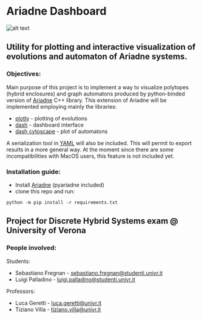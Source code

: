 # Ariadne Dashboard

![alt text](https://raw.githubusercontent.com/ilVecc/ariadne_python_plotter/main/images_doc/evolution_3d_plot.png)

## Utility for plotting and interactive visualization of evolutions and automaton of Ariadne systems.




### Objectives:
Main purpose of this project is to implement a way to visualize polytopes (hybrid enclosures) and graph automatons produced by python-binded version of [Ariadne](https://github.com/ariadne-cps/ariadne) C++ library. This extension of Ariadne will be implemented employing mainly the libraries:
- [plotly](https://plotly.com/) - plotting of evolutions
- [dash](https://dash.plotly.com/) - dashboard interface
- [dash cytoscape](https://dash.plotly.com/cytoscape) - plot of automatons

A serialization tool in [YAML](https://yaml.org/) will also be included. This will permit to export results in a more general way.
At the moment since there are some incompatibilities with MacOS users, this feature is not included yet.

### Installation guide:
- Install [Ariadne](https://www.ariadne-cps.org/installation/) (pyariadne included)
- clone this repo and run:
```
python -m pip install -r requirements.txt
```

## Project for Discrete Hybrid Systems exam @ University of Verona

### People involved:
Students:
- Sebastiano Fregnan - sebastiano.fregnan@studenti.univr.it
- Luigi Palladino - luigi.palladino@studenti.univr.it

Professors:
- Luca Geretti - luca.geretti@univr.it
- Tiziano Villa - tiziano.villa@univr.it